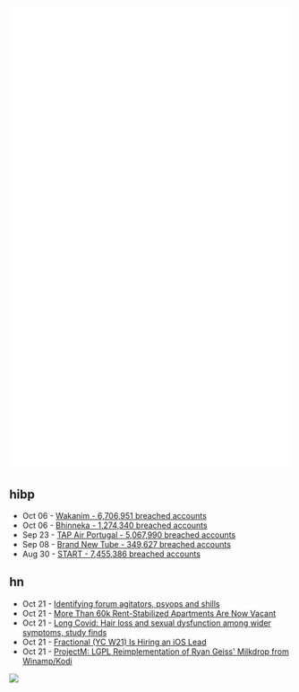 ![Metrics](https://raw.githubusercontent.com/phixion/phixion/master/metrics.svg)

## hibp

<!--
for https://github.com/phixion/phixion/blob/main/.github/workflows/feeds.yml
-->
<!--START_SECTION:haveibeenpwnd-->
- Oct 06 - [Wakanim - 6,706,951 breached accounts](https://haveibeenpwned.com/PwnedWebsites#Wakanim)
- Oct 06 - [Bhinneka - 1,274,340 breached accounts](https://haveibeenpwned.com/PwnedWebsites#Bhinneka)
- Sep 23 - [TAP Air Portugal - 5,067,990 breached accounts](https://haveibeenpwned.com/PwnedWebsites#TAPAirPortugal)
- Sep 08 - [Brand New Tube - 349,627 breached accounts](https://haveibeenpwned.com/PwnedWebsites#BrandNewTube)
- Aug 30 - [START - 7,455,386 breached accounts](https://haveibeenpwned.com/PwnedWebsites#Start)
<!--END_SECTION:haveibeenpwnd-->

## hn

<!--
for https://github.com/phixion/phixion/blob/main/.github/workflows/feeds.yml
-->
<!--START_SECTION:hn-->
- Oct 21 - [Identifying forum agitators, psyops and shills](https://edith.reisen/computers/security/forum_shills.html)
- Oct 21 - [More Than 60k Rent-Stabilized Apartments Are Now Vacant](https://www.thecity.nyc/housing/2022/10/19/23411956/60000-rent-stabilized-apartments-vacant-warehousing-nyc-landlords-housing)
- Oct 21 - [Long Covid: Hair loss and sexual dysfunction among wider symptoms, study finds](https://www.bmj.com/content/378/bmj.o1887)
- Oct 21 - [Fractional (YC W21) Is Hiring an iOS Lead](https://www.ycombinator.com/companies/fractional/jobs/CAbyds4-ios-lead)
- Oct 21 - [ProjectM: LGPL Reimplementation of Ryan Geiss' Milkdrop from Winamp/Kodi](https://codav.itch.io/projectm)
<!--END_SECTION:hn-->

<!--
for https://yhype.me
-->
![](https://hit.yhype.me/github/profile?user_id=13013670)
